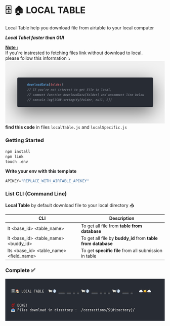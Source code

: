 #  :file_cabinet: :house: LOCAL TABLE 

Local Table help you download file from airtable to your local computer

***Local Tabel faster than GUI***

<u>**Note :**</u><br>
If you're instrested to fetching files link without download to local.<br>
please follow this information :arrow_heading_down:<br>
![info](./assets/dowloadData.png)​
**find this code** in files `localTable.js` and `localSpecific.js`

### Getting Started

```
npm install 
npm link 
touch .env 
```

**Write your env with this template**

```js
APIKEY="REPLACE_WITH_AIRTABLE_APIKEY"
```



### List CLI (Command Line)   

**Local Table** by default download file to your local directory :inbox_tray:

| CLI                                     | Description                                                  |
| --------------------------------------- | ------------------------------------------------------------ |
| lt <base_id> <table_name>               | To get all file from **table from database**                 |
| lt <base_id> <table_name> <buddy_id>    | To get all file by **buddy_id** from **table from database** |
| lts <base_id> <table_name> <field_name> | To get **specific file** from all submission in table        |



### Complete :white_check_mark:

![done](./assets/done.png)